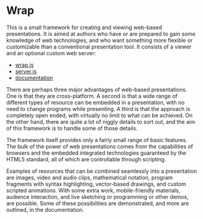 # Wrap
This is a small framework for creating and viewing web-based presentations.  It
is aimed at authors who have or are prepared to gain some knowledge of web
technologies, and who want something more flexible or customizable than a
conventional presentation tool.  It consists of a viewer and an optional custom
web server:

- [wrap.js](//raw.githubusercontent.com/csijh/wrap/master/wrap.js)
- [server.js](//raw.githubusercontent.com/csijh/wrap/master/server.js)
- [documentation](//csijh.github.io/wrap/)

There are perhaps three major advantages of web-based presentations.  One is
that they are cross-platform. A second is that a wide range of different types
of resource can be embedded in a presentation, with no need to change programs
while presenting.  A third is that the approach is completely open ended, with
virtually no limit to what can be achieved.  On the other hand, there are quite
a lot of niggly details to sort out, and the aim of this framework is to handle
some of those details.

The framework itself provides only a fairly small range of basic features.  The
bulk of the power of web presentations comes from the capabilities of browsers
and the embedded integrated technologies guaranteed by the HTML5 standard, all
of which are controllable through scripting.

Examples of resources that can be combined seamlessly into a presentation are
images, video and audio clips, mathematical notation, program fragments with
syntax highlighting, vector-based drawings, and custom scripted animations. With
some extra work, mobile-friendly materials, audience interaction, and live
sketching or programming or other demos, are possible. Some of these
possibilities are demonstrated, and more are outlined, in the documentation.
